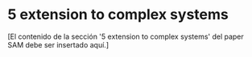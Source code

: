 # 5 extension to complex systems

[El contenido de la sección '5 extension to complex systems' del paper SAM debe ser insertado aquí.]
